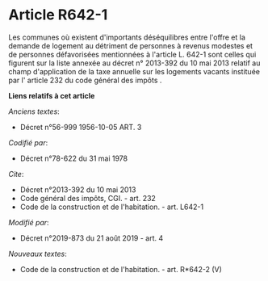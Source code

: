 # Article R642-1

Les communes où existent d'importants déséquilibres entre l'offre et la demande de logement au détriment de personnes à
revenus modestes et de personnes défavorisées mentionnées à l'article L. 642-1 sont celles qui figurent sur la liste annexée
au  décret n° 2013-392 du 10 mai 2013  relatif au champ d'application de la taxe annuelle sur les logements vacants instituée
par l' article 232 du code général des impôts .

**Liens relatifs à cet article**

_Anciens textes_:

  - Décret n°56-999 1956-10-05 ART. 3

_Codifié par_:

  - Décret n°78-622 du 31 mai 1978

_Cite_:

  - Décret n°2013-392 du 10 mai 2013
  - Code général des impôts, CGI. - art. 232
  - Code de la construction et de l'habitation. - art. L642-1

_Modifié par_:

  - Décret n°2019-873 du 21 août 2019 - art. 4

_Nouveaux textes_:

  - Code de la construction et de l'habitation. - art. R*642-2 (V)
